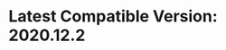 <html class= "idcae idcac">
  <head></head>
  <body>
    <div class="current-version">
      <h1>Latest Compatible Version: 2020.12.2</h1>
    </div>
  </body>
</html>
 
